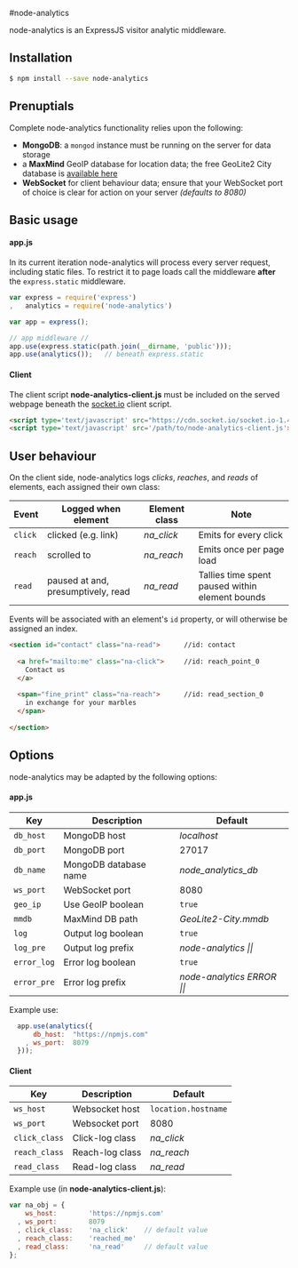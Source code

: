 #node-analytics

node-analytics is an ExpressJS visitor analytic middleware.

## Installation

```sh
$ npm install --save node-analytics
```

## Prenuptials

Complete node-analytics functionality relies upon the following:

- **MongoDB**: a `mongod` instance must be running on the server for data storage
- a **MaxMind** GeoIP database for location data; the free GeoLite2 City database is [available here](http://dev.maxmind.com/geoip/geoip2/geolite2/)
- **WebSocket** for client behaviour data; ensure that your WebSocket port of choice is clear for action on your server *(defaults to 8080)*

## Basic usage

#### app.js

In its current iteration node-analytics will process every server request, including static files. To restrict it to page loads call the middleware **after** the `express.static` middleware.

```javascript
var express = require('express')
,   analytics = require('node-analytics')

var app = express();

// app middleware //
app.use(express.static(path.join(__dirname, 'public')));
app.use(analytics());   // beneath express.static
```

#### Client

The client script **node-analytics-client.js** must be included on the served webpage beneath the [socket.io](http://socket.io/) client script.

```html
<script type='text/javascript' src="https://cdn.socket.io/socket.io-1.4.5.js"></script>
<script type='text/javascript' src='/path/to/node-analytics-client.js'></script>
```

## User behaviour

On the client side, node-analytics logs *clicks*, *reaches*, and *reads* of elements, each assigned their own class:

Event | Logged when element | Element class | Note
--- | --- | --- | ---
`click` | clicked (e.g. link) | *na_click* | Emits for every click
`reach` | scrolled to | *na_reach* | Emits once per page load
`read` | paused at and, presumptively, read | *na_read* | Tallies time spent paused within element bounds

Events will be associated with an element's `id` property, or will otherwise be assigned an index.

```html
<section id="contact" class="na-read">      //id: contact
  
  <a href="mailto:me" class="na-click">     //id: reach_point_0
    Contact us
  </a>
  
  <span="fine_print" class="na-reach">      //id: read_section_0
    in exchange for your marbles
  </span>
  
</section>
```

## Options

node-analytics may be adapted by the following options:

#### app.js

Key | Description | Default
--- | --- | ---
`db_host` | MongoDB host | *localhost*
`db_port` | MongoDB port | 27017
`db_name` | MongoDB database name | *node_analytics_db*
`ws_port` | WebSocket port | 8080
`geo_ip` | Use GeoIP boolean  | `true`
`mmdb` | MaxMind DB path | *GeoLite2-City.mmdb*
`log` | Output log boolean | `true`
`log_pre` | Output log prefix | *node-analytics \|\|*
`error_log` | Error log boolean | `true`
`error_pre` | Error log prefix | *node-analytics ERROR \|\|*

Example use:

```javascript
  app.use(analytics({
      db_host:  "https://npmjs.com"
    , ws_port:  8079
  }));
```

#### Client

Key | Description | Default
--- | --- | ---
`ws_host` | Websocket host | `location.hostname`
`ws_port` | Websocket port | 8080
`click_class` | Click-log class | *na_click*
`reach_class` | Reach-log class | *na_reach*
`read_class` | Read-log class | *na_read*

Example use (in **node-analytics-client.js**):
```javascript
var na_obj = {
    ws_host:        'https://npmjs.com'
  , ws_port:        8079
  , click_class:    'na_click'    // default value
  , reach_class:    'reached_me'
  , read_class:     'na_read'     // default value
};
```
